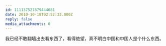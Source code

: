 ```yaml
---
id: 111137527879444681
date: 2010-10-18T02:52:33.000Z
reply: false
media_attachments: 0
---
```


我已经不敢翻墙出去看东西了，看得绝望，真不明白中国和中国人是个什么东西。

